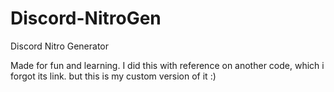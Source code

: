 # Discord-NitroGen
Discord Nitro Generator

Made for fun and learning. I did this with reference on another code, which i forgot its link. but this is my custom version of it :)
